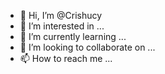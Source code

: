 - 👋 Hi, I’m @Crishucy
- 👀 I’m interested in ...
- 🌱 I’m currently learning ...
- 💞️ I’m looking to collaborate on ...
- 📫 How to reach me ...

<!---
Crishucy/Crishucy is a ✨ special ✨ repository because its `README.md` (this file) appears on your GitHub profile.
You can click the Preview link to take a look at your changes.
--->
